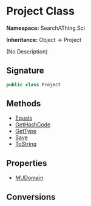 # Project Class
**Namespace:** SearchAThing.Sci

**Inheritance:** Object → Project

(No Description)

## Signature
```csharp
public class Project
```
## Methods
- [Equals](Project/Equals.md)
- [GetHashCode](Project/GetHashCode.md)
- [GetType](Project/GetType.md)
- [Save](Project/Save.md)
- [ToString](Project/ToString.md)
## Properties
- [MUDomain](Project/MUDomain.md)
## Conversions
